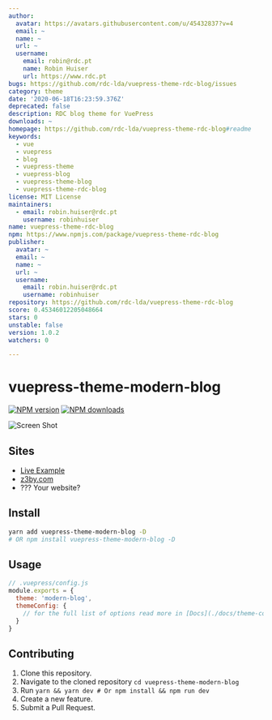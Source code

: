 ```yaml
---
author:
  avatar: https://avatars.githubusercontent.com/u/45432837?v=4
  email: ~
  name: ~
  url: ~
  username:
    email: robin@rdc.pt
    name: Robin Huiser
    url: https://www.rdc.pt
bugs: https://github.com/rdc-lda/vuepress-theme-rdc-blog/issues
category: theme
date: '2020-06-18T16:23:59.376Z'
deprecated: false
description: RDC blog theme for VuePress
downloads: ~
homepage: https://github.com/rdc-lda/vuepress-theme-rdc-blog#readme
keywords:
  - vue
  - vuepress
  - blog
  - vuepress-theme
  - vuepress-blog
  - vuepress-theme-blog
  - vuepress-theme-rdc-blog
license: MIT License
maintainers:
  - email: robin.huiser@rdc.pt
    username: robinhuiser
name: vuepress-theme-rdc-blog
npm: https://www.npmjs.com/package/vuepress-theme-rdc-blog
publisher:
  avatar: ~
  email: ~
  name: ~
  url: ~
  username:
    email: robin.huiser@rdc.pt
    username: robinhuiser
repository: https://github.com/rdc-lda/vuepress-theme-rdc-blog
score: 0.45346012205048664
stars: 0
unstable: false
version: 1.0.2
watchers: 0

---
```


# vuepress-theme-modern-blog

[![NPM version](https://badgen.net/npm/v/vuepress-theme-modern-blog)](https://npmjs.com/package/vuepress-theme-modern-blog) [![NPM downloads](https://badgen.net/npm/dt/vuepress-theme-modern-blog)](https://npmjs.com/package/vuepress-theme-modern-blog)

![Screen Shot](./docs/assets/screen-shot.png)

## Sites

- [Live Example](https://vp-modern.z3by.com/)
- [z3by.com](https://ahmadmostafa.com)
- ??? Your website?

## Install

```bash
yarn add vuepress-theme-modern-blog -D
# OR npm install vuepress-theme-modern-blog -D
```

## Usage

```js
// .vuepress/config.js
module.exports = {
  theme: 'modern-blog',
  themeConfig: {
    // for the full list of options read more in [Docs](./docs/theme-config.md)
  }
}
```

## Contributing

1. Clone this repository.
2. Navigate to the cloned repository `cd vuepress-theme-modern-blog`
3. Run `yarn && yarn dev # Or npm install && npm run dev `
4. Create a new feature.
5. Submit a Pull Request.
